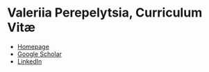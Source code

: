 # Valeriia Perepelytsia, Curriculum Vitæ

  * [Homepage](https://www.liri.uzh.ch/en/aboutus/Valeriia-Perepelytsia.html)
  * [Google Scholar](https://scholar.google.com/citations?user=9IiY_w8AAAAJ&hl=ru)
  * [LinkedIn](https://ch.linkedin.com/in/valeriia-perepelytsia-835a79316)
